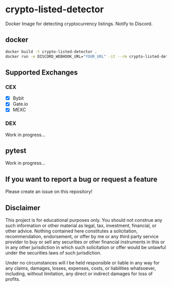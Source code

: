 # crypto-listed-detector

Docker Image for detecting cryptocurrency listings. Notify to Discord.

## docker
```bash
docker build -t crypto-listed-detector .
docker run -e DISCORD_WEBHOOK_URL="YOUR_URL" -it --rm crypto-listed-detector 
```

## Supported Exchanges
### CEX
- [x] Bybit
- [x] Gate.io
- [x] MEXC

### DEX
Work in progress...

## pytest
Work in progress...

## If you want to report a bug or request a feature
Please create an issue on this repository!

## Disclaimer
This project is for educational purposes only. You should not construe any such information or other material as legal,
tax, investment, financial, or other advice. Nothing contained here constitutes a solicitation, recommendation,
endorsement, or offer by me or any third party service provider to buy or sell any securities or other financial
instruments in this or in any other jurisdiction in which such solicitation or offer would be unlawful under the
securities laws of such jurisdiction.

Under no circumstances will I be held responsible or liable in any way for any claims, damages, losses, expenses, costs,
or liabilities whatsoever, including, without limitation, any direct or indirect damages for loss of profits.